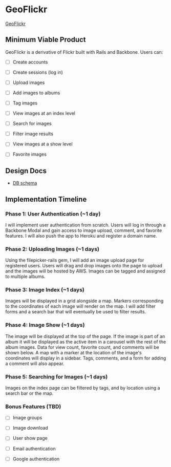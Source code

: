 # GeoFlickr

[GeoFlickr][link]

[link]: http://geoflickr.me

## Minimum Viable Product
GeoFlickr is a derivative of Flickr built with Rails and Backbone. Users can:

- [ ] Create accounts
- [ ] Create sessions (log in)
- [ ] Upload images
- [ ] Add images to albums
- [ ] Tag images
- [ ] View images at an index level
- [ ] Search for images
- [ ] Filter image results
- [ ] View images at a show level
- [ ] Favorite images


## Design Docs
* [DB schema][schema]

[schema]: ./docs/schema.md

## Implementation Timeline

### Phase 1: User Authentication (~1 day)
I will implement user authentication from scratch. Users will log in through
a Backbone Modal and gain access to image upload, comment, and favorite
features. I will also push the app to Heroku and register a domain name.

<!-- [Details][phase-one] -->

### Phase 2: Uploading Images (~1 days)
Using the filepicker-rails gem, I will add an image upload page for registered
users. Users will drag and drop images onto the page to upload and the images
will be hosted by AWS. Images can be tagged and assigned to multiple albums.

<!-- [Details][phase-two] -->

### Phase 3: Image Index (~1 days)
Images will be displayed in a grid alongside a map. Markers corresponding to
the coordinates of each image will render on the map. I will add filter forms
and a search bar that will eventually be used to filter results.

<!-- [Details][phase-three] -->

### Phase 4: Image Show (~1 days)
The image will be displayed at the top of the page. If the image is part of an
album it will be displayed as the active item in a carousel with the rest of
the album images. Data for view count, favorite count, and comments will be
shown below. A map with a marker at the location of the image's coordinates
will display in a sidebar. Tags, comments, and a form for adding a comment
will also appear.

<!-- [Details][phase-four] -->

### Phase 5: Searching for Images (~1 days)
Images on the index page can be filtered by tags, and by location using a
search bar or the map.


<!-- [Details][phase-five] -->

### Bonus Features (TBD)
- [ ] Image groups
- [ ] Image download
- [ ] User show page
- [ ] Email authentication
- [ ] Google authentication


<!-- [phase-one]: ./docs/phases/phase1.md
[phase-two]: ./docs/phases/phase2.md
[phase-three]: ./docs/phases/phase3.md
[phase-four]: ./docs/phases/phase4.md
[phase-five]: ./docs/phases/phase5.md -->

